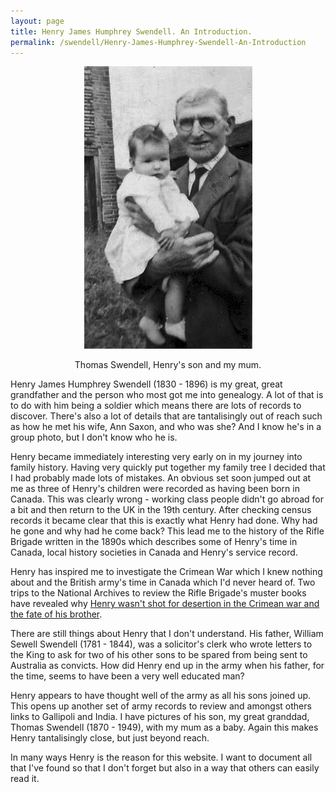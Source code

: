 ```yaml
---
layout: page
title: Henry James Humphrey Swendell. An Introduction.
permalink: /swendell/Henry-James-Humphrey-Swendell-An-Introduction
---
```


<p align="center">
<img src="/images/ThomasAndMum.jpg" alt="Thomas Swendell, Henry's son and my mum.">
</p>
<p align="center">
Thomas Swendell, Henry's son and my mum.
</p>

Henry James Humphrey Swendell (1830 - 1896) is my great, great grandfather and the person who most got me into genealogy. A lot of that is to do with him being a soldier which means there are lots of records to discover. There's also a lot of details that are tantalisingly out of reach such as how he met his wife, Ann Saxon, and who was she? And I know he's in a group photo, but I don't know who he is.

Henry became immediately interesting very early on in my journey into family history. Having very quickly put together my family tree I decided that I had probably made lots of mistakes. An obvious set soon jumped out at me as three of Henry's children were recorded as having been born in Canada. This was clearly wrong - working class people didn't go abroad for a bit and then return to the UK in the 19th century. After checking census records it became clear that this is exactly what Henry had done. Why had he gone and why had he come back? This lead me to the history of the Rifle Brigade written in the 1890s which describes some of Henry's time in Canada, local history societies in Canada and Henry's service record.

Henry has inspired me to investigate the Crimean War which I knew nothing about and the British army's time in Canada which I'd never heard of. Two trips to the National Archives to review the Rifle Brigade's muster books have revealed why <a href="/swendell/Henry-James-Humphrey-Swendell-and-the-Crimean-War">Henry wasn't shot for desertion in the Crimean war and the fate of his brother</a>.

There are still things about Henry that I don't understand. His father, William Sewell Swendell (1781 - 1844), was a solicitor's clerk who wrote letters to the King to ask for two of his other sons to be spared from being sent to Australia as convicts. How did Henry end up in the army when his father, for the time, seems to have been a very well educated man?

Henry appears to have thought well of the army as all his sons joined up. This opens up another set of army records to review and amongst others links to Gallipoli and India. I have pictures of his son, my great granddad, Thomas Swendell (1870 - 1949), with my mum as a baby. Again this makes Henry tantalisingly close, but just beyond reach.

In many ways Henry is the reason for this website. I want to document all that I've found so that I don't forget but also in a way that others can easily read it.
